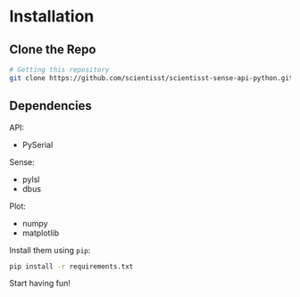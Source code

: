 # Installation

## Clone the Repo

```sh
# Getting this repository 
git clone https://github.com/scientisst/scientisst-sense-api-python.git
```

## Dependencies

API:
- PySerial

Sense:
- pylsl
- dbus

Plot:
- numpy
- matplotlib

Install them using `pip`:

```sh
pip install -r requirements.txt
```

Start having fun!